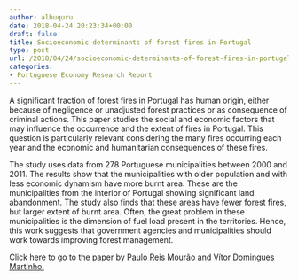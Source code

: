 ```yaml
---
author: albuquru
date: 2018-04-24 20:23:34+00:00
draft: false
title: Socioeconomic determinants of forest fires in Portugal
type: post
url: /2018/04/24/socioeconomic-determinants-of-forest-fires-in-portugal/
categories:
- Portuguese Economy Research Report
---
```


A significant fraction of forest fires in Portugal has human origin, either because of negligence or unadjusted forest practices or as consequence of criminal actions. This paper studies the social and economic factors that may influence the occurrence and the extent of fires in Portugal. This question is particularly relevant considering the many fires occurring each year and the economic and humanitarian consequences of these fires.

The study uses data from 278 Portuguese municipalities between 2000 and 2011. The results show that the municipalities with older population and with less economic dynamism have more burnt area. These are the municipalities from the interior of Portugal showing significant land abandonment. The study also finds that these areas have fewer forest fires, but larger extent of burnt area. Often, the great problem in these municipalities is the dimension of fuel load present in the territories. Hence, this work suggests that government agencies and municipalities should work towards improving forest management.

Click here to go to the paper by [Paulo Reis Mourão and Vítor Domingues Martinho.](https://www.sciencedirect.com/science/article/pii/S1389934114000367)
